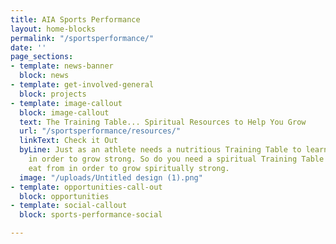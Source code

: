 ```yaml
---
title: AIA Sports Performance
layout: home-blocks
permalink: "/sportsperformance/"
date: ''
page_sections:
- template: news-banner
  block: news
- template: get-involved-general
  block: projects
- template: image-callout
  block: image-callout
  text: The Training Table... Spiritual Resources to Help You Grow
  url: "/sportsperformance/resources/"
  linkText: Check it Out
  byLine: Just as an athlete needs a nutritious Training Table to learn and eat from
    in order to grow strong. So do you need a spiritual Training Table to learn and
    eat from in order to grow spiritually strong.
  image: "/uploads/Untitled design (1).png"
- template: opportunities-call-out
  block: opportunities
- template: social-callout
  block: sports-performance-social

---
```


